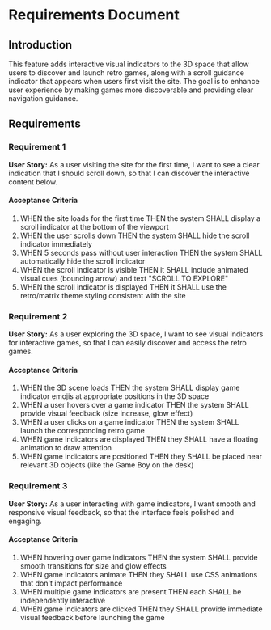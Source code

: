 # Requirements Document

## Introduction

This feature adds interactive visual indicators to the 3D space that allow users to discover and launch retro games, along with a scroll guidance indicator that appears when users first visit the site. The goal is to enhance user experience by making games more discoverable and providing clear navigation guidance.

## Requirements

### Requirement 1

**User Story:** As a user visiting the site for the first time, I want to see a clear indication that I should scroll down, so that I can discover the interactive content below.

#### Acceptance Criteria

1. WHEN the site loads for the first time THEN the system SHALL display a scroll indicator at the bottom of the viewport
2. WHEN the user scrolls down THEN the system SHALL hide the scroll indicator immediately
3. WHEN 5 seconds pass without user interaction THEN the system SHALL automatically hide the scroll indicator
4. WHEN the scroll indicator is visible THEN it SHALL include animated visual cues (bouncing arrow) and text "SCROLL TO EXPLORE"
5. WHEN the scroll indicator is displayed THEN it SHALL use the retro/matrix theme styling consistent with the site

### Requirement 2

**User Story:** As a user exploring the 3D space, I want to see visual indicators for interactive games, so that I can easily discover and access the retro games.

#### Acceptance Criteria

1. WHEN the 3D scene loads THEN the system SHALL display game indicator emojis at appropriate positions in the 3D space
2. WHEN a user hovers over a game indicator THEN the system SHALL provide visual feedback (size increase, glow effect)
3. WHEN a user clicks on a game indicator THEN the system SHALL launch the corresponding retro game
4. WHEN game indicators are displayed THEN they SHALL have a floating animation to draw attention
5. WHEN game indicators are positioned THEN they SHALL be placed near relevant 3D objects (like the Game Boy on the desk)

### Requirement 3

**User Story:** As a user interacting with game indicators, I want smooth and responsive visual feedback, so that the interface feels polished and engaging.

#### Acceptance Criteria

1. WHEN hovering over game indicators THEN the system SHALL provide smooth transitions for size and glow effects
2. WHEN game indicators animate THEN they SHALL use CSS animations that don't impact performance
3. WHEN multiple game indicators are present THEN each SHALL be independently interactive
4. WHEN game indicators are clicked THEN they SHALL provide immediate visual feedback before launching the game